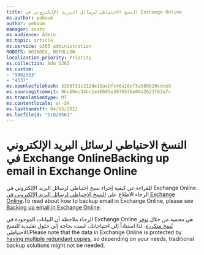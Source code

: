 ```yaml
---
title: النسخ الاحتياطي لرسائل البريد الإلكتروني في Exchange Online
ms.author: pebaum
author: pebaum
manager: scotv
ms.audience: Admin
ms.topic: article
ms.service: o365-administration
ROBOTS: NOINDEX, NOFOLLOW
localization_priority: Priority
ms.collection: Adm_O365
ms.custom:
- "9002333"
- "4537"
ms.openlocfilehash: 3368f31c312de15acbfc46a16ef5a989b20cdce9
ms.sourcegitcommit: 8bc60ec34bc1e40685e3976576e04a2623f63a7c
ms.translationtype: MT
ms.contentlocale: ar-SA
ms.lasthandoff: 04/15/2021
ms.locfileid: "51820561"
---
```

# <a name="backing-up-email-in-exchange-online"></a><span data-ttu-id="8414c-102">النسخ الاحتياطي لرسائل البريد الإلكتروني في Exchange Online</span><span class="sxs-lookup"><span data-stu-id="8414c-102">Backing up email in Exchange Online</span></span>

<span data-ttu-id="8414c-103">للقراءة عن كيفية إجراء نسخ احتياطي لرسائل البريد الإلكتروني في Exchange Online، الرجاء الاطلاع على [النسخ الاحتياطي لرسائل البريد الإلكتروني في Exchange Online](https://docs.microsoft.com/exchange/back-up-email).</span><span class="sxs-lookup"><span data-stu-id="8414c-103">To read about how to backup email in Exchange Online, please see [Backing up email in Exchange Online](https://docs.microsoft.com/exchange/back-up-email).</span></span>

<span data-ttu-id="8414c-104">الرجاء ملاحظة أن البيانات الموجودة في Exchange Online هي محمية من خلال [توفر نُسخ متكررة](https://docs.microsoft.com/office365/servicedescriptions/exchange-online-service-description/high-availability-and-business-continuity)، لذا استناداً إلى احتياجاتك، لست بحاجة إلى حلول تقليدية للنسخ الاحتياطي.</span><span class="sxs-lookup"><span data-stu-id="8414c-104">Please note that the data in Exchange Online is protected by [having multiple redundant copies](https://docs.microsoft.com/office365/servicedescriptions/exchange-online-service-description/high-availability-and-business-continuity), so depending on your needs, traditional backup solutions might not be needed.</span></span>
